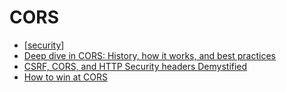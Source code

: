 CORS
====

* [[security]]
* [Deep dive in CORS: History, how it works, and best practices](https://ieftimov.com/post/deep-dive-cors-history-how-it-works-best-practices/)
* [CSRF, CORS, and HTTP Security headers Demystified](https://blog.vnaik.com/posts/web-attacks.html)
* [How to win at CORS](https://jakearchibald.com/2021/cors/)

[//begin]: # "Autogenerated link references for markdown compatibility"
[security]: ../../../../../../c:/Users/ac954/code/mapOfComputing/computing/security.md "Hacking and Security"
[//end]: # "Autogenerated link references"